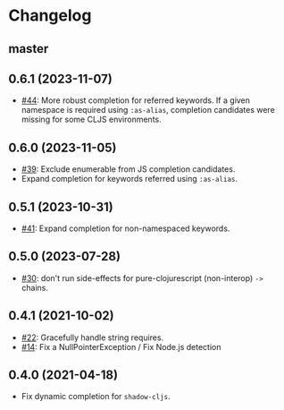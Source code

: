 # Changelog

## master

## 0.6.1 (2023-11-07)

- [#44](https://github.com/clojure-emacs/clj-suitable/pull/44): More robust completion for referred keywords. If a given namespace is
  required using `:as-alias`, completion candidates were missing for some CLJS environments.

## 0.6.0 (2023-11-05)

- [#39](https://github.com/clojure-emacs/clj-suitable/issues/39): Exclude enumerable from JS completion candidates.
- Expand completion for keywords referred using `:as-alias`.

## 0.5.1 (2023-10-31)

- [#41](https://github.com/clojure-emacs/clj-suitable/pull/41): Expand completion for non-namespaced keywords.

## 0.5.0 (2023-07-28)

* [#30](https://github.com/clojure-emacs/clj-suitable/issues/30): don't run side-effects for pure-clojurescript (non-interop) `->` chains.

## 0.4.1 (2021-10-02)

* [#22](https://github.com/clojure-emacs/clj-suitable/issues/22): Gracefully handle string requires.
* [#14](https://github.com/clojure-emacs/clj-suitable/issues/14): Fix a NullPointerException / Fix Node.js detection

## 0.4.0 (2021-04-18)

* Fix dynamic completion for `shadow-cljs`.
